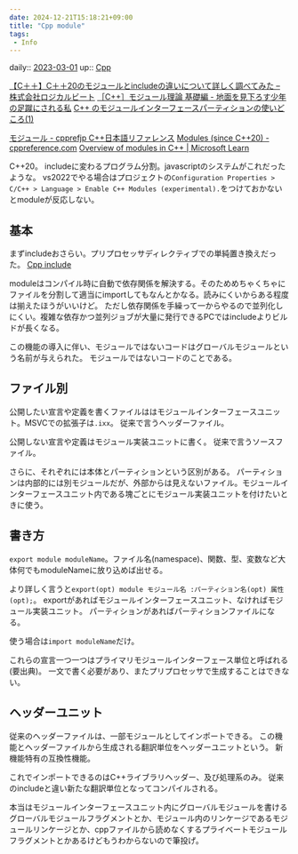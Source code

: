 ```yaml
---
date: 2024-12-21T15:18:21+09:00
title: "Cpp module"
tags:
 - Info
---
```


daily:: [2023-03-01](/Daily_Note/2023-03-01.md)
up:: [Cpp](../Bar/Program/Cpp.md)

[【C＋＋】C＋＋20のモジュールとincludeの違いについて詳しく調べてみた – 株式会社ロジカルビート](https://logicalbeat.jp/blog/6223/)
[［C++］モジュール理論 基礎編 - 地面を見下ろす少年の足蹴にされる私](https://onihusube.hatenablog.com/entry/2019/07/07/025446)
[C++ のモジュールインターフェースパーティションの使いどころ(1)](https://zenn.dev/uyamae/articles/0acaee53777832)

[モジュール - cpprefjp C++日本語リファレンス](https://cpprefjp.github.io/lang/cpp20/modules.html)
[Modules (since C++20) - cppreference.com](https://en.cppreference.com/w/cpp/language/modules)
[Overview of modules in C++ | Microsoft Learn](https://learn.microsoft.com/en-us/cpp/cpp/modules-cpp?view=msvc-170)

C++20。
includeに変わるプログラム分割。javascriptのシステムがこれだったような。
vs2022でやる場合はプロジェクトの`Configuration Properties > C/C++ > Language > Enable C++ Modules (experimental).`をつけておかないとmoduleが反応しない。

## 基本

まずincludeおさらい。プリプロセッサディレクティブでの単純置き換えだった。
[Cpp include](Cpp%20include.md)

moduleはコンパイル時に自動で依存関係を解決する。そのためめちゃくちゃにファイルを分割して適当にimportしてもなんとかなる。読みにくいからある程度は揃えたほうがいいけど。
ただし依存関係を手繰って一からやるので並列化しにくい。複雑な依存かつ並列ジョブが大量に発行できるPCではincludeよりビルドが長くなる。

この機能の導入に伴い、モジュールではないコードはグローバルモジュールという名前が与えられた。
モジュールではないコードのことである。



## ファイル別
公開したい宣言や定義を書くファイルははモジュールインターフェースユニット。MSVCでの拡張子は`.ixx`。
従来で言うヘッダーファイル。

公開しない宣言や定義はモジュール実装ユニットに書く。
従来で言うソースファイル。

さらに、それぞれには本体とパーティションという区別がある。
パーティションは内部的には別モジュールだが、外部からは見えないファイル。モジュールインターフェースユニット内である塊ごとにモジュール実装ユニットを付けたいときに使う。

## 書き方
`export module moduleName`。ファイル名(namespace)、関数、型、変数など大体何でもmoduleNameに放り込めば出せる。

より詳しく言うと`export(opt) module モジュール名 :パーティション名(opt) 属性(opt);`。
exportがあればモジュールインターフェースユニット、なければモジュール実装ユニット。
パーティションがあればパーティションファイルになる。

使う場合は`import moduleName`だけ。

これらの宣言一つ一つはプライマリモジュールインターフェース単位と呼ばれる(要出典)。
一文で書く必要があり、またプリプロセッサで生成することはできない。

## ヘッダーユニット
従来のヘッダーファイルは、一部モジュールとしてインポートできる。
この機能とヘッダーファイルから生成される翻訳単位をヘッダーユニットという。
新機能特有の互換性機能。

これでインポートできるのはC++ライブラリヘッダー、及び処理系のみ。
従来のincludeと違い新たな翻訳単位となってコンパイルされる。


本当はモジュールインターフェースユニット内にグローバルモジュールを書けるグローバルモジュールフラグメントとか、モジュール内のリンケージであるモジュールリンケージとか、cppファイルから読めなくするプライベートモジュールフラグメントとかあるけどもうわからないので筆投げ。
